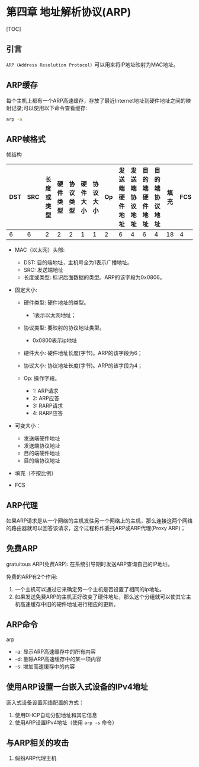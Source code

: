 

# 第四章 地址解析协议(ARP)

[TOC]




## 引言

`ARP（Address Resolution Protocol）`可以用来将IP地址映射为MAC地址。



## ARP缓存

每个主机上都有一个ARP高速缓存，存放了最近Internet地址到硬件地址之间的映射记录;可以使用以下命令查看缓存:

```sh
arp -a
```



## ARP帧格式

帧结构

| DST  | SRC  | 长度或类型 | 硬件类型 | 协议类型 | 硬件大小 | 协议大小 | Op   | 发送端硬件地址 | 发送端协议地址 | 目的端硬件地址 | 目的端协议地址 | 填充 | FCS  |
| ---- | ---- | ---------- | -------- | -------- | -------- | -------- | ---- | -------------- | -------------- | -------------- | -------------- | ---- | ---- |
| 6    | 6    | 2          | 2        | 2        | 1        | 1        | 2    | 6              | 4              | 6              | 4              | 18   | 4    |

- MAC（以太网）头部:
  - DST: 目的端地址，主机号全为1表示广播地址。
  - SRC: 发送端地址
  - 长度或类型: 标识后面数据的类型。ARP的该字段为0x0806。

- 固定大小:

  - 硬件类型: 硬件地址的类型。

    - 1表示以太网地址；
  - 协议类型: 要映射的协议地址类型。
    - 0x0800表示ip地址
  - 硬件大小: 硬件地址长度(字节)。ARP的该字段为6；
  - 协议大小: 协议地址长度(字节)。ARP的该字段为4；
  - Op: 操作字段。
    - 1: ARP请求
    - 2: ARP应答
    - 3: RARP请求
    - 4: RARP应答


- 可变大小：
  - 发送端硬件地址
  - 发送端协议地址
  - 目的端硬件地址
  - 目的端协议地址
- 填充（不按比例）
- FCS



## ARP代理

如果ARP请求是从一个网络的主机发往另一个网络上的主机，那么连接这两个网络的路由器就可以回答该请求，这个过程称作委托ARP或ARP代理(Proxy ARP)；



## 免费ARP

gratuitous ARP(免费ARP): 在系统引导期时发送ARP查询自己的IP地址。

免费的ARP有2个作用:

1. 一个主机可以通过它来确定另一个主机是否设置了相同的ip地址。
2. 如果发送免费ARP的主机正好改变了硬件地址，那么这个分组就可以使其它主机高速缓存中旧的硬件地址进行相应的更新。



## ARP命令

arp 

- -a: 显示ARP高速缓存中的所有内容
- -d: 删除ARP高速缓存中的某一项内容
- -s: 增加高速缓存中的内容



## 使用ARP设置一台嵌入式设备的IPv4地址

嵌入式设备设置网络配置的方式：

1. 使用DHCP自动分配地址和其它信息
2. 使用ARP设置IPv4地址（使用 `arp -s` 命令）



## 与ARP相关的攻击

1. 假扮ARP代理主机